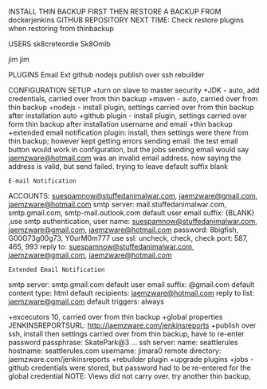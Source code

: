 INSTALL THIN BACKUP FIRST THEN RESTORE A BACKUP FROM dockerjenkins GITHUB REPOSITORY
NEXT TIME: Check restore plugins when restoring from thinbackup

USERS
sk8creteordie
Sk8Omlb

jim
jim

PLUGINS
Email Ext
github
nodejs
publish over ssh
rebuilder

CONFIGURATION SETUP
+turn on slave to master security
+JDK - auto, add credentials, carried over from thin backup
+maven - auto, carried over from thin backup
+nodejs - install plugin, settings carried over from thin backup after installation auto
+github plugin - install plugin, settings carried over form thin backup after installation username and email
+thin backup
+extended email notification plugin: install, then settings were there from thin backup; however kept getting errors sending email. the test email button would work in configuration, but the jobs sending email would say jaemzware@hotmail.com was an invalid email address. now saying the address is valid, but send failed. trying to leave default suffix blank
    
    E-mail Notification
ACCOUNTS: suespamnow@stuffedanimalwar.com, jaemzware@gmail.com, jaemzware@hotmail.com
    smtp server: mail.stuffedanimalwar.com, smtp.gmail.com, smtp-mail.outlook.com
    default user email suffix: {BLANK} 
    ,use smtp authentication,
    user name: suespamnow@stuffedanimalwar.com, jaemzware@gmail.com, jaemzware@hotmail.com
    password: 8bigfish, G00G73g00g73, Y0urM0m777
    use ssl: uncheck, check, check
    port: 587, 465, 993
    reply to: suespamnow@stuffedanimalwar.com, jaemzware@gmail.com, jaemzware@hotmail.com

    Extended Email Notification
smtp server: smtp.gmail.com
default user email suffix: @gmail.com
default content type: html
default recipients: jaemzware@hotmail.com
reply to list: jaemzware@gmail.com
default triggers: always
    

+excecutors 10, carried over from thin backup
+global properties JENKINSREPORTSURL: http://jaemzware.com/jenkinsreports
+publish over ssh, install then settings carried over from thin backup, have to re-enter password
    passphrase: SkatePark@3
    ...
    ssh server:
    name: seattlerules
    hostname: seattlerules.com
    username: jimara0
    remote directory: jaemzware.com/jenkinsreports
+rebuilder plugin
+upgrade plugins
+jobs - github credentials were stored, but password had to be re-entered for the global credential
NOTE: Views did not carry over. try another thin backup, 


